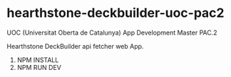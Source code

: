 # hearthstone-deckbuilder-uoc-pac2
UOC (Universitat Oberta de Catalunya) App Development Master PAC.2

Hearthstone DeckBuilder api fetcher web App.

1) NPM INSTALL
2) NPM RUN DEV 
